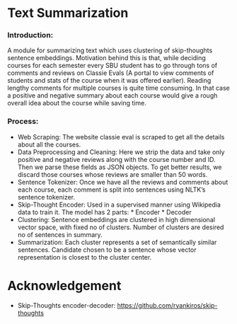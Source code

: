# Text Summarization

### Introduction: 
A module for summarizing text which uses clustering of skip-thoughts sentence embeddings. Motivation behind this is that, while deciding courses for each semester every SBU student has to go through tons of comments and reviews on Classie Evals (A portal to view comments of students and stats of the course when it was offered earlier). Reading lengthy comments for multiple courses is quite time consuming. In that case a positive and negative summary about each course would give a rough overall idea about the course while saving time.

### Process: 
 * Web Scraping: The website classie eval is scraped to get all the details about all the courses.
 * Data Preprocessing and Cleaning: Here we strip the data and take only positive and negative reviews along with the                                     course number and ID. Then we parse these fields as JSON objects. To get better                                     results, we discard those courses whose reviews are smaller than 50 words.
 * Sentence Tokenizer: Once we have all the reviews and comments about each course, each comment is split into                        sentences using NLTK’s sentence tokenizer.
 * Skip-Thought Encoder: Used in a supervised manner using Wikipedia data to train it. The model has 2 parts:
			*  Encoder
		        *  Decoder
 * Clustering: Sentence embeddings are clustered in high dimensional vector space, with fixed no of clusters. Number 	       of clusters are desired no of sentences in summary.
 * Summarization: Each cluster represents a set of semantically similar sentences. Candidate chosen to be a sentence 		  whose vector representation is closest to the cluster center.



# Acknowledgement

 * Skip-Thoughts encoder-decoder: https://github.com/ryankiros/skip-thoughts

 
   






